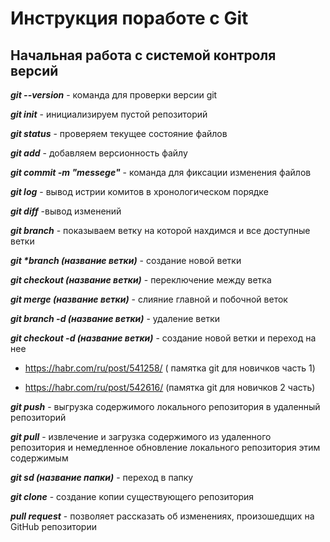 # Инструкция поработе с Git

## Начальная работа с системой контроля версий

**_git --version_** - команда для проверки версии git

**_git init_** - инициализируем пустой репозиторий 

**_git status_** - проверяем текущее состояние файлов

**_git add_** - добавляем версионность файлу

**_git commit -m "messege"_** - команда для фиксации изменения файлов

**_git log_** -  вывод истрии комитов в хронологическом порядке

**_git diff_** -вывод изменений

**_git branch_** - показываем ветку на которой нахдимся и все доступные ветки

**_git *branch (название ветки)_** - создание новой ветки

**_git checkout (название ветки)_** - переключение между ветка

**_git merge (название ветки)_** - слияние главной и побочной веток

**_git branch -d (название ветки)_** - удаление ветки

**_git checkout -d (название ветки)_** - создание новой ветки и переход на нее

* https://habr.com/ru/post/541258/ ( памятка git для новичков часть 1)

* https://habr.com/ru/post/542616/ (памятка git для новичков 2 часть)

**_git push_** - выгрузка содержимого локального репозитория в удаленный репозиторий


**_git pull_** - извлечение и загрузка содержимого из удаленного репозитория и немедленное обновление локального репозитория этим содержимым

**_git sd (название папки)_** - переход в папку

**_git clone_** - создание копии существующего репозитория

**_pull request_** - позволяет рассказать об изменениях, произошедщих на GitHub репозитории



